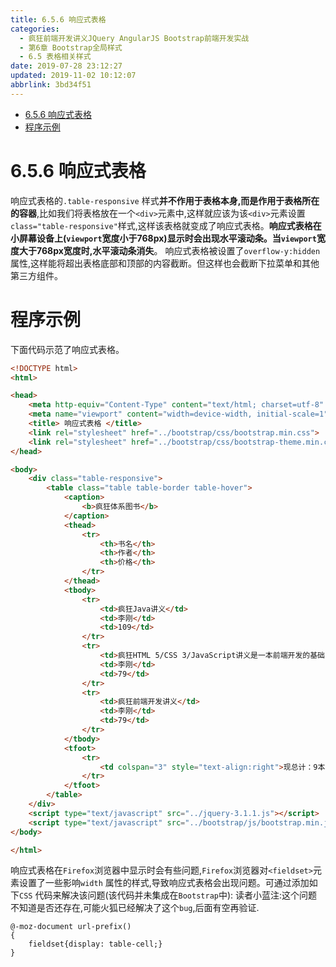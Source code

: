 ```yaml
---
title: 6.5.6 响应式表格
categories: 
  - 疯狂前端开发讲义JQuery AngularJS Bootstrap前端开发实战
  - 第6章 Bootstrap全局样式
  - 6.5 表格相关样式
date: 2019-07-28 23:12:27
updated: 2019-11-02 10:12:07
abbrlink: 3bd34f51
---
```

<div id='my_toc'>

- [6.5.6 响应式表格](/JavaReadingNotes/3bd34f51/#6-5-6-响应式表格)
- [程序示例](/JavaReadingNotes/3bd34f51/#程序示例)

</div>
<!--more-->
<script>if (navigator.platform.toLowerCase() == 'win32'){document.getElementById('my_toc').style.display = 'none';}</script>

<!--end-->
<!--SSTStart-->
# 6.5.6 响应式表格 #
响应式表格的`.table-responsive` 样式**并不作用于表格本身,而是作用于表格所在的容器**,比如我们将表格放在一个`<div>`元素中,这样就应该为该`<div>`元素设置`class="table-responsive"`样式,这样该表格就变成了响应式表格。**响应式表格在小屏幕设备上(`viewport`宽度小于768px)显示时会出现水平滚动条。当`viewport`宽度大于768px宽度时,水平滚动条消失**。
响应式表格被设置了`overflow-y:hidden`属性,这样能将超出表格底部和顶部的内容截断。但这样也会截断下拉菜单和其他第三方组件。
<!--SSTStop-->
# 程序示例 #
下面代码示范了响应式表格。
```html
<!DOCTYPE html>
<html>

<head>
    <meta http-equiv="Content-Type" content="text/html; charset=utf-8" />
    <meta name="viewport" content="width=device-width, initial-scale=1">
    <title> 响应式表格 </title>
    <link rel="stylesheet" href="../bootstrap/css/bootstrap.min.css">
    <link rel="stylesheet" href="../bootstrap/css/bootstrap-theme.min.css">
</head>

<body>
    <div class="table-responsive">
        <table class="table table-border table-hover">
            <caption>
                <b>疯狂体系图书</b>
            </caption>
            <thead>
                <tr>
                    <th>书名</th>
                    <th>作者</th>
                    <th>价格</th>
                </tr>
            </thead>
            <tbody>
                <tr>
                    <td>疯狂Java讲义</td>
                    <td>李刚</td>
                    <td>109</td>
                </tr>
                <tr>
                    <td>疯狂HTML 5/CSS 3/JavaScript讲义是一本前端开发的基础图书</td>
                    <td>李刚</td>
                    <td>79</td>
                </tr>
                <tr>
                    <td>疯狂前端开发讲义</td>
                    <td>李刚</td>
                    <td>79</td>
                </tr>
            </tbody>
            <tfoot>
                <tr>
                    <td colspan="3" style="text-align:right">现总计：9本图书</td>
                </tr>
            </tfoot>
        </table>
    </div>
    <script type="text/javascript" src="../jquery-3.1.1.js"></script>
    <script type="text/javascript" src="../bootstrap/js/bootstrap.min.js"></script>
</body>

</html>
```
<!--SSTStart-->
响应式表格在`Firefox`浏览器中显示时会有些问题,`Firefox`浏览器对`<fieldset>`元素设置了一些影响`width` 属性的样式,导致响应式表格会出现问题。可通过添加如下`CSS` 代码来解决该问题(该代码并未集成在`Bootstrap`中):
读者小蓝注:这个问题不知道是否还存在,可能火狐已经解决了这个`bug`,后面有空再验证.
```less
@-moz-document url-prefix()
{
    fieldset{display: table-cell;}
}
```
<!--SSTStop-->

